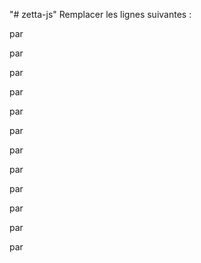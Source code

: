 "# zetta-js" 
Remplacer les lignes suivantes :

<script src="https://cdn.jsdelivr.net/npm/chart.js"></script> 
par 
<script src="{% static 'js/chart.js' %}"></script>


<script src="https://cdn.jsdelivr.net/npm/sweetalert2@11"></script>
par 
<script src="{% static 'js/sweetalert2@11.js' %}"></script>



<script src="https://cdnjs.cloudflare.com/ajax/libs/js-cookie/3.0.1/js.cookie.min.js"></script>
par 
<script src="{% static 'js/js.cookie.min.js' %}"></script>



<script src="https://ajax.googleapis.com/ajax/libs/jquery/3.5.1/jquery.min.js"></script>
 par 
<script src="{% static 'js/jquery.min.js' %}"></script>

<script src="https://code.jquery.com/jquery-3.2.1.slim.min.js" integrity="sha384-KJ3o2DKtIkvYIK3UENzmM7KCkRr/rE9/Qpg6aAZGJwFDMVNA/GpGFF93hXpG5KkN" crossorigin="anonymous"></script>
par 
<script src="{% static 'js/jquery-3.2.1.slim.min.js' %}"></script>

<script src="https://code.jquery.com/jquery-3.6.0.min.js"></script>
par 
<script src="{% static 'js/jquery-3.6.0.min.js' %}"></script>

<script src="https://code.jquery.com/jquery-3.6.4.min.js"></script>
par 
<script src="{% static 'js/jquery-3.6.4.min.js' %}"></script>

<script src="https://cdnjs.cloudflare.com/ajax/libs/jquery.blockUI/2.70/jquery.blockUI.min.js"></script>
par
<script src="{% static 'js/jquery.blockUI.min.js' %}"></script>


<script src="https://cdnjs.cloudflare.com/ajax/libs/popper.js/1.16.0/umd/popper.min.js"></script>
 par 
<script src="{% static 'js/popper.min.js' %}"></script>

<script src="https://cdn.jsdelivr.net/npm/popper.js@1.12.9/dist/umd/popper.min.js" integrity="sha384-ApNbgh9B+Y1QKtv3Rn7W3mgPxhU9K/ScQsAP7hUibX39j7fakFPskvXusvfa0b4Q" crossorigin="anonymous"></script>
par 
<script src="{% static 'js/popper-1.12.9.min.js' %}"></script>



<script src="https://maxcdn.bootstrapcdn.com/bootstrap/4.5.2/js/bootstrap.min.js"></script> 
par 
<script src="{% static 'js/bootstrap.min.js' %}"></script>

<script src="https://cdn.jsdelivr.net/npm/bootstrap@4.0.0/dist/js/bootstrap.min.js" integrity="sha384-JZR6Spejh4U02d8jOt6vLEHfe/JQGiRRSQQxSfFWpi1MquVdAyjUar5+76PVCmYl" crossorigin="anonymous"></script>
par
<script src="{% static 'js/bootstrap-4.0.0.min.js' %}"></script>













